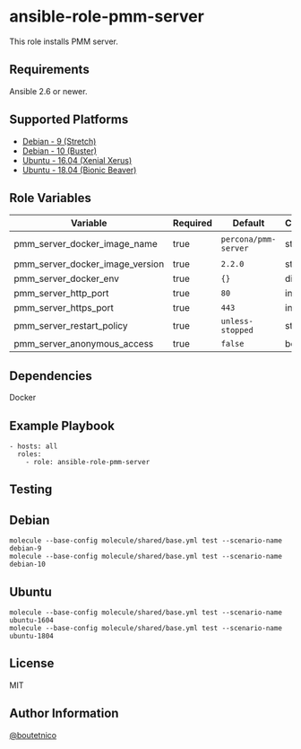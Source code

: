 ansible-role-pmm-server
=======================

This role installs PMM server.

Requirements
------------

Ansible 2.6 or newer.

Supported Platforms
-------------------

- [Debian - 9 (Stretch)](https://wiki.debian.org/DebianStretch)
- [Debian - 10 (Buster)](https://wiki.debian.org/DebianBuster)
- [Ubuntu - 16.04 (Xenial Xerus)](http://releases.ubuntu.com/16.04/)
- [Ubuntu - 18.04 (Bionic Beaver)](http://releases.ubuntu.com/18.04/)

Role Variables
--------------

| Variable                        | Required | Default                         | Choices   | Comments                                         |
|---------------------------------|----------|---------------------------------|-----------|--------------------------------------------------|
| pmm_server_docker_image_name    | true     | `percona/pmm-server`            | string    | https://hub.docker.com/r/percona/pmm-server/tags |
| pmm_server_docker_image_version | true     | `2.2.0`                         | string    |                                                  |
| pmm_server_docker_env           | true     | `{}`                            | dict      |                                                  |
| pmm_server_http_port            | true     | `80`                            | int       |                                                  |
| pmm_server_https_port           | true     | `443`                           | int       |                                                  |
| pmm_server_restart_policy       | true     | `unless-stopped`                | string    |                                                  |
| pmm_server_anonymous_access     | true     | `false`                         | bool      | Enable or disable auth                           |

Dependencies
------------

Docker

Example Playbook
----------------

    - hosts: all
      roles:
        - role: ansible-role-pmm-server

Testing
-------

## Debian

    molecule --base-config molecule/shared/base.yml test --scenario-name debian-9
    molecule --base-config molecule/shared/base.yml test --scenario-name debian-10

## Ubuntu

    molecule --base-config molecule/shared/base.yml test --scenario-name ubuntu-1604
    molecule --base-config molecule/shared/base.yml test --scenario-name ubuntu-1804

License
-------

MIT

Author Information
------------------

[@boutetnico](https://github.com/boutetnico)
